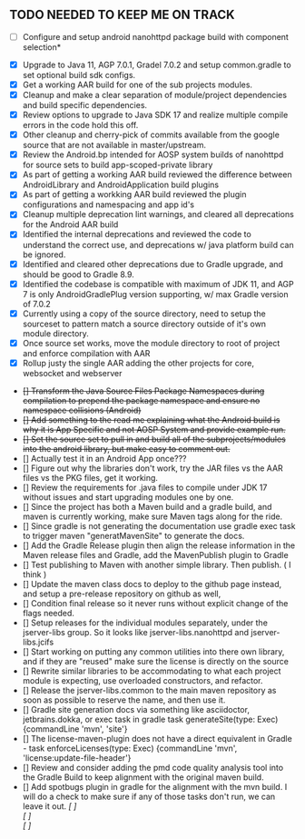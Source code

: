 ## TODO NEEDED TO KEEP ME ON TRACK

*[ ] Configure and setup android nanohttpd package build with component selection*  
- [X] Upgrade to Java 11, AGP 7.0.1, Gradel 7.0.2 and setup common.gradle to set optional build sdk configs.
- [X] Get a working AAR build for one of the sub projects modules.
- [X] Cleanup and make a clear separation of module/project dependencies and build specific dependencies.
- [X] Review options to upgrade to Java SDK 17 and realize multiple compile errors in the code hold this off.
- [X] Other cleanup and cherry-pick of commits available from the google source that are not available in master/upstream.
- [X] Review the Android.bp intended for AOSP system builds of nanohttpd for source sets to build app-scoped-private library
- [X] As part of getting a working AAR build reviewed the difference between AndroidLibrary and AndroidApplication build plugins
- [X] As part of getting a workking AAR build reviewed the plugin configurations and namespacing and app id's 
- [X] Cleanup multiple deprecation lint warnings, and cleared all deprecations for the Android AAR build
- [X] Identified the internal deprecations and reviewed the code to understand the correct use, and deprecations w/ java platform build can be ignored.
- [X] Identified and cleared other deprecations due to Gradle upgrade, and should be good to Gradle 8.9.
- [X] Identified the codebase is compatible with maximum of JDK 11, and AGP 7 is only AndroidGradlePlug version supporting, w/ max Gradle version of 7.0.2
- [X] Currently using a copy of the source directory, need to setup the sourceset to pattern match a source directory outside of it's own module directory.
- [X] Once source set works, move the module directory to root of project and enforce compilation with AAR 
- [X] Rollup justy the single AAR adding the other projects for core, websocket and webserver
- ~~[] Transform the Java Source Files Package Namespaces during compilation to prepend the package namespace and ensure no namespace collisions (Android)~~
- ~~[] Add something to the read me explaining what the Android build is why it is App Specific and not AOSP System and provide example run.~~
- ~~[] Set the source set to pull in and build all of the subprojects/modules into the android library, but make easy to comment out.~~
- [] Actually test it in an Android App once??? 
- [] Figure out why the libraries don't work, try the JAR files vs the AAR files vs the PKG files, get it working.
- [] Review the requirements for .java files to compile under JDK 17 without issues and start upgrading modules one by one.
- [] Since the project has both a Maven build and a gradle build, and maven is currently working, make sure Maven tags along for the ride.
- [] Since gradle is not generating the documentation use gradle exec task to trigger maven "generatMavenSite" to generate the docs.
- [] Add the Gradle Release plugin then align the release information in the Maven release files and Gradle, add the MavenPublish plugin to Gradle
- [] Test publishing to Maven with another simple library. Then publish. ( I think )
- [] Update the maven class docs to deploy to the github page instead, and setup a pre-release repository on github as well,
- [] Condition final release so it never runs without explicit change of the flags needed.
- [] Setup releases for the individual modules separately, under the jserver-libs group. So it looks like jserver-libs.nanohttpd and jserver-libs.jcifs
- [] Start working on putting any common utilities into there own library, and if they are "reused" make sure the license is directly on the source
- [] Rewrite similar libraries to be accommodating to what each project module is expecting, use overloaded constructors, and refactor.
- [] Release the jserver-libs.common to the main maven repository as soon as possible to reserve the name, and then use it.
- [] Gradle site generation docs via something like asciidoctor, jetbrains.dokka, or exec task in gradle task generateSite(type: Exec) {commandLine 'mvn', 'site'}
- [] The license-maven-plugin does not have a direct equivalent in Gradle - task enforceLicenses(type: Exec) {commandLine 'mvn', 'license:update-file-header'}
- [] Review and consider adding the pmd code quality analysis tool into the Gradle Build to keep alignment with the original maven build.
- [] Add spotbugs plugin in gradle for the alignment with the mvn build. I will do a check to make sure if any of those tasks don't run, we can leave it out.
*[ ]*  
*[ ]*  
*[ ]*  